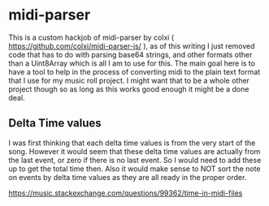 # midi-parser

This is a custom hackjob of midi-parser by colxi ( https://github.com/colxi/midi-parser-js/ ), as of this writing I just removed code that has to do with parsing base64 strings, and other formats other than a Uint8Array which is all I am to use for this. The main goal here is to have a tool to help in the process of converting midi to the plain text format that I use for my music roll project. I might want that to be a whole other project though so as long as this works good enough it might be a done deal.



## Delta Time values

I was first thinking that each delta time values is from the very start of the song. However it would seem that these delta time values are actually from the last event, or zero if there is no last event. So I would need to add these up to get the total time then. Also it would make sense to NOT sort the note on events by delta time values as they are all ready in the proper order.

https://music.stackexchange.com/questions/99362/time-in-midi-files
